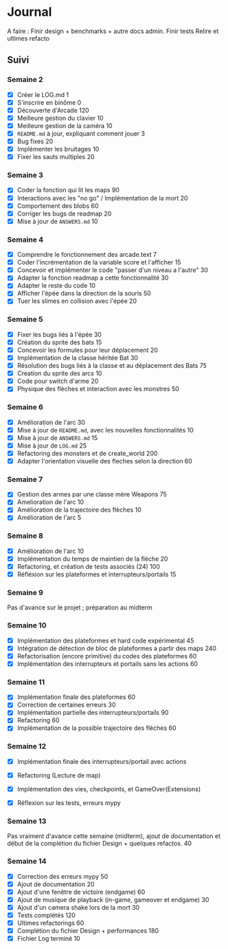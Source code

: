 # Journal

A faire :
Finir design + benchmarks + autre docs admin.
Finir tests
Relire et ultimes refacto
## Suivi

### Semaine 2

* [x] Créer le LOG.md                                                  1
* [x] S'inscrire en binôme                                             0
* [x] Découverte d'Arcade                                            120
* [x] Meilleure gestion du clavier                                    10
* [x] Meilleure gestion de la caméra                                  10
* [x] `README.md` à jour, expliquant comment jouer                     3
* [x] Bug fixes                                                       20
* [x] Implémenter les bruitages                                       10
* [x] Fixer les sauts multiples                                       20

### Semaine 3
* [x] Coder la fonction qui lit les maps                              90
* [x] Interactions avec les "no go" / Implémentation de la mort       20
* [x] Comportement des blobs                                          60
* [x] Corriger les bugs de readmap                                    20
* [x] Mise à jour de `ANSWERS.md`                                     10

### Semaine 4
* [x] Comprendre le fonctionnement des arcade.text                     7
* [x] Coder l'incrémentation de la variable score et l'afficher       15
* [x] Concevoir et implémenter le code "passer d'un niveau a l'autre" 30
* [x] Adapter la fonction readmap a cette fonctionnalité              30
* [x] Adapter le reste du code                                        10
* [x] Afficher l'épée dans la direction de la souris                  50
* [x] Tuer les slimes en collision avec l'épée                        20

### Semaine 5
* [x] Fixer les bugs liés à l'épée                                    30
* [x] Création du sprite des bats                                     15
* [x] Concevoir les formules pour leur déplacement                    20
* [x] Implémentation de la classe héritée Bat                         30
* [x] Résolution des bugs liés à la classe et au déplacement des Bats 75
* [x] Creation du sprite des arcs                                     10
* [x] Code pour switch d'arme                                         20
* [x] Physique des flèches et interaction avec les monstres           50

### Semaine 6
* [x] Amélioration de l'arc                                           30
* [x] Mise à jour de `README.md`, avec les nouvelles fonctionnalités  10
* [x] Mise à jour de `ANSWERS.md`                                     15 
* [x] Mise à jour de `LOG.md`                                         25
* [x] Refactoring des monsters et de create_world                    200                                                  
* [x] Adapter l'orientation visuelle des fleches selon la direction   60

### Semaine 7
* [x] Gestion des armes par une classe mère Weapons                   75
* [x] Amelioration de l'arc                                           10
* [x] Amélioration de la trajectoire des flèches                      10
* [x] Amélioration de l'arc                                            5

### Semaine 8         
* [x] Amélioration de l'arc                                           10     
* [x] Implémentation du temps de maintien de la flèche                20
* [x] Refactoring, et création de tests associés (24)                100
* [x] Réfléxion sur les plateformes et interrupteurs/portails         15

### Semaine 9
Pas d'avance sur le projet ; préparation au midterm

### Semaine 10
* [x] Implémentation des plateformes et hard code expérimental           45
* [x] Intégration de détection de bloc de plateformes a partir des maps  240
* [x] Refactorisation (encore primitive) du codes des plateformes        60
* [x] Implémentation des interrupteurs et portails sans les actions      60

### Semaine 11
* [x] Implémentation finale des plateformes                              60
* [x] Correction de certaines erreurs                                    30
* [x] Implémentation partielle des interrupteurs/portails                90
* [x] Refactoring                                                        60                                              
* [x] Implémentation de la possible trajectoire des flèches              60

### Semaine 12
* [x] Implémentation finale des interrupteurs/portail avec actions    
* [x] Refactoring (Lecture de map)
* [x] Implémentation des vies, checkpoints, et GameOver(Extensions)
* [x] Réflexion sur les tests, erreurs mypy


### Semaine 13
Pas vraiment d'avance cette semaine (midterm), ajout de documentation et  
début de la complétion du fichier Design + quelques refactos.             40

### Semaine 14
* [x] Correction des erreurs mypy                                         50
* [x] Ajout de documentation                                              20
* [x] Ajout d'une fenêtre de victoire (endgame)                           60
* [x] Ajout de musique de playback (in-game, gameover et endgame)         30
* [x] Ajout d'un camera shake lors de la mort                             30
* [x] Tests complétés                                                    120
* [x] Ultimes refactorings                                                60
* [x] Complétion du fichier Design + performances                        180
* [x] Fichier Log terminé                                                 10